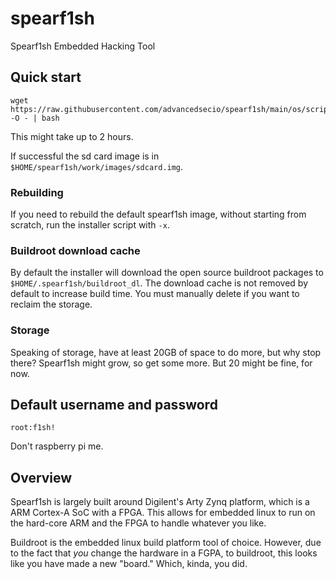 # spearf1sh
Spearf1sh Embedded Hacking Tool

## Quick start

```shellsession
wget https://raw.githubusercontent.com/advancedsecio/spearf1sh/main/os/scripts/installer.sh -O - | bash
```

This might take up to 2 hours.


If successful the sd card image is in `$HOME/spearf1sh/work/images/sdcard.img`.


### Rebuilding

If you need to rebuild the default spearf1sh image, without starting from scratch, run the installer script with `-x`.

### Buildroot download cache

By default the installer will download the open source buildroot packages to `$HOME/.spearf1sh/buildroot_dl`. The download cache is not removed by default to increase build time. You must manually delete if you want to reclaim the storage.

### Storage

Speaking of storage, have at least 20GB of space to do more, but why stop there? Spearf1sh might grow, so get some more. But 20 might be fine, for now.

## Default username and password

`root:f1sh!`

Don't raspberry pi me.

## Overview

Spearf1sh is largely built around Digilent's Arty Zynq platform, which is a ARM Cortex-A SoC with a FPGA. This allows for embedded linux to run on the hard-core ARM and the FPGA to handle whatever you like.

Buildroot is the embedded linux build platform tool of choice. However, due to the fact that _you_ change the hardware in a FGPA, to buildroot, this looks like you have made a new "board." Which, kinda, you did.
